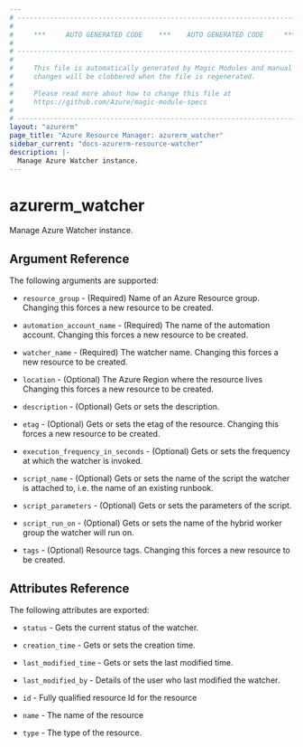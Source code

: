 ```yaml
---
# ----------------------------------------------------------------------------
#
#     ***     AUTO GENERATED CODE    ***    AUTO GENERATED CODE     ***
#
# ----------------------------------------------------------------------------
#
#     This file is automatically generated by Magic Modules and manual
#     changes will be clobbered when the file is regenerated.
#
#     Please read more about how to change this file at
#     https://github.com/Azure/magic-module-specs
#
# ----------------------------------------------------------------------------
layout: "azurerm"
page_title: "Azure Resource Manager: azurerm_watcher"
sidebar_current: "docs-azurerm-resource-watcher"
description: |-
  Manage Azure Watcher instance.
---
```


# azurerm_watcher

Manage Azure Watcher instance.


## Argument Reference

The following arguments are supported:

* `resource_group` - (Required) Name of an Azure Resource group. Changing this forces a new resource to be created.

* `automation_account_name` - (Required) The name of the automation account. Changing this forces a new resource to be created.

* `watcher_name` - (Required) The watcher name. Changing this forces a new resource to be created.

* `location` - (Optional) The Azure Region where the resource lives Changing this forces a new resource to be created.

* `description` - (Optional) Gets or sets the description.

* `etag` - (Optional) Gets or sets the etag of the resource. Changing this forces a new resource to be created.

* `execution_frequency_in_seconds` - (Optional) Gets or sets the frequency at which the watcher is invoked.

* `script_name` - (Optional) Gets or sets the name of the script the watcher is attached to, i.e. the name of an existing runbook.

* `script_parameters` - (Optional) Gets or sets the parameters of the script.

* `script_run_on` - (Optional) Gets or sets the name of the hybrid worker group the watcher will run on.

* `tags` - (Optional) Resource tags. Changing this forces a new resource to be created.

## Attributes Reference

The following attributes are exported:

* `status` - Gets the current status of the watcher.

* `creation_time` - Gets or sets the creation time.

* `last_modified_time` - Gets or sets the last modified time.

* `last_modified_by` - Details of the user who last modified the watcher.

* `id` - Fully qualified resource Id for the resource

* `name` - The name of the resource

* `type` - The type of the resource.
